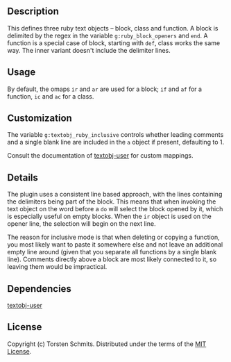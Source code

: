 ## Description

This defines three ruby text objects – block, class and function.
A block is delimited by the regex in the variable `g:ruby_block_openers` and
`end`.
A function is a special case of block, starting with `def`, class works the
same way.
The inner variant doesn't include the delimiter lines.

## Usage

By default, the omaps `ir` and `ar` are used for a block; `if` and `af` for a
function, `ic` and `ac` for a class.

## Customization

The variable `g:textobj_ruby_inclusive` controls whether leading comments and a
single blank line are included in the `a` object if present, defaulting to 1.

Consult the documentation of [textobj-user][1] for custom mappings.

## Details

The plugin uses a consistent line based approach, with the lines containing the
delimiters being part of the block.
This means that when invoking the text object on the word before a `do` will
select the block opened by it, which is especially useful on empty blocks.
When the `ir` object is used on the opener line, the selection will begin on
the next line.

The reason for inclusive mode is that when deleting or copying a function, you
most likely want to paste it somewhere else and not leave an additional empty
line around (given that you separate all functions by a single blank line).
Comments directly above a block are most likely connected to it, so leaving
them would be impractical.

## Dependencies

[textobj-user][1]

## License

Copyright (c) Torsten Schmits. Distributed under the terms of the [MIT
License][2].

[1]: https://github.com/kana/vim-textobj-user 'textobj-user'
[2]: http://opensource.org/licenses/MIT 'mit license'
